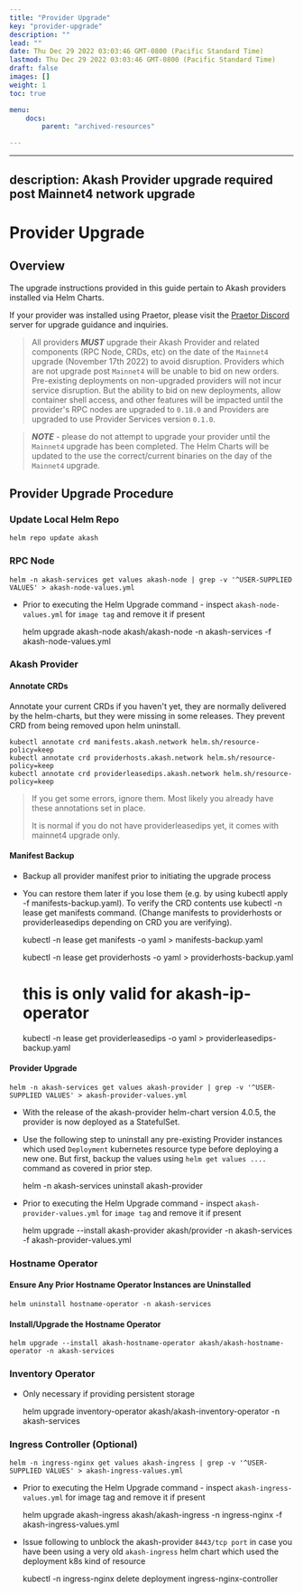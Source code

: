 ```yaml
---
title: "Provider Upgrade"
key: "provider-upgrade"
description: ""
lead: ""
date: Thu Dec 29 2022 03:03:46 GMT-0800 (Pacific Standard Time)
lastmod: Thu Dec 29 2022 03:03:46 GMT-0800 (Pacific Standard Time)
draft: false
images: []
weight: 1
toc: true

menu:
    docs:
        parent: "archived-resources"

---
```

* * *

description: Akash Provider upgrade required post Mainnet4 network upgrade
--------------------------------------------------------------------------

Provider Upgrade
================

Overview
--------

The upgrade instructions provided in this guide pertain to Akash providers installed via Helm Charts.

If your provider was installed using Praetor, please visit the [Praetor Discord](http://discord.gg/uzUCHTF93D) server for upgrade guidance and inquiries.

> All providers _**MUST**_ upgrade their Akash Provider and related components (RPC Node, CRDs, etc) on the date of the `Mainnet4` upgrade (November 17th 2022) to avoid disruption. Providers which are not upgrade post `Mainnet4` will be unable to bid on new orders. Pre-existing deployments on non-upgraded providers will not incur service disruption. But the ability to bid on new deployments, allow container shell access, and other features will be impacted until the provider's RPC nodes are upgraded to `0.18.0` and Providers are upgraded to use Provider Services version `0.1.0`.

> _**NOTE**_ - please do not attempt to upgrade your provider until the `Mainnet4` upgrade has been completed. The Helm Charts will be updated to the use the correct/current binaries on the day of the `Mainnet4` upgrade.

Provider Upgrade Procedure
--------------------------

### Update Local Helm Repo

    helm repo update akash
    

### RPC Node

    helm -n akash-services get values akash-node | grep -v '^USER-SUPPLIED VALUES' > akash-node-values.yml
    

*   Prior to executing the Helm Upgrade command - inspect `akash-node-values.yml` for `image tag` and remove it if present

    helm upgrade akash-node akash/akash-node -n akash-services -f akash-node-values.yml
    

### Akash Provider

#### Annotate CRDs

Annotate your current CRDs if you haven't yet, they are normally delivered by the helm-charts, but they were missing in some releases. They prevent CRD from being removed upon helm uninstall.

    kubectl annotate crd manifests.akash.network helm.sh/resource-policy=keep
    kubectl annotate crd providerhosts.akash.network helm.sh/resource-policy=keep
    kubectl annotate crd providerleasedips.akash.network helm.sh/resource-policy=keep
    

> If you get some errors, ignore them. Most likely you already have these annotations set in place.
> 
> It is normal if you do not have providerleasedips yet, it comes with mainnet4 upgrade only.

#### Manifest Backup

*   Backup all provider manifest prior to initiating the upgrade process
*   You can restore them later if you lose them (e.g. by using kubectl apply -f manifests-backup.yaml). To verify the CRD contents use kubectl -n lease get manifests command. (Change manifests to providerhosts or providerleasedips depending on CRD you are verifying).

    kubectl -n lease get manifests -o yaml > manifests-backup.yaml
    
    kubectl -n lease get providerhosts -o yaml > providerhosts-backup.yaml
     
    # this is only valid for akash-ip-operator
    
    kubectl -n lease get providerleasedips -o yaml > providerleasedips-backup.yaml
    

#### Provider Upgrade

    helm -n akash-services get values akash-provider | grep -v '^USER-SUPPLIED VALUES' > akash-provider-values.yml
    

*   With the release of the akash-provider helm-chart version 4.0.5, the provider is now deployed as a StatefulSet.
*   Use the following step to uninstall any pre-existing Provider instances which used `Deployment` kubernetes resource type before deploying a new one. But first, backup the values using `helm get values ....` command as covered in prior step.

    helm -n akash-services uninstall akash-provider
    

*   Prior to executing the Helm Upgrade command - inspect `akash-provider-values.yml` for `image tag` and remove it if present

    helm upgrade --install akash-provider akash/provider -n akash-services -f akash-provider-values.yml
    

### Hostname Operator

#### Ensure Any Prior Hostname Operator Instances are Uninstalled

    helm uninstall hostname-operator -n akash-services
    

#### Install/Upgrade the Hostname Operator

    helm upgrade --install akash-hostname-operator akash/akash-hostname-operator -n akash-services
    

### Inventory Operator

*   Only necessary if providing persistent storage

    helm upgrade inventory-operator akash/akash-inventory-operator -n akash-services
    

### Ingress Controller (Optional)

    helm -n ingress-nginx get values akash-ingress | grep -v '^USER-SUPPLIED VALUES' > akash-ingress-values.yml
    

*   Prior to executing the Helm Upgrade command - inspect `akash-ingress-values.yml` for image tag and remove it if present

    helm upgrade akash-ingress akash/akash-ingress -n ingress-nginx -f akash-ingress-values.yml
    

*   Issue following to unblock the akash-provider `8443/tcp port` in case you have been using a very old `akash-ingress` helm chart which used the deployment k8s kind of resource

    kubectl -n ingress-nginx delete deployment ingress-nginx-controller